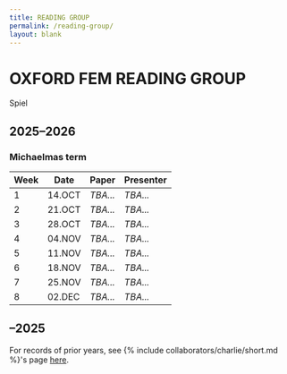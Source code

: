 ```yaml
---
title: READING GROUP
permalink: /reading-group/
layout: blank
---
```


# OXFORD FEM READING GROUP

Spiel

## 2025–2026

### Michaelmas term

| Week | Date | Paper | Presenter |
| --- | --- | --- | --- |
| 1 | 14.OCT | *TBA...* | *TBA...* |
| 2 | 21.OCT | *TBA...* | *TBA...* |
| 3 | 28.OCT | *TBA...* | *TBA...* |
| 4 | 04.NOV | *TBA...* | *TBA...* |
| 5 | 11.NOV | *TBA...* | *TBA...* |
| 6 | 18.NOV | *TBA...* | *TBA...* |
| 7 | 25.NOV | *TBA...* | *TBA...* |
| 8 | 02.DEC | *TBA...* | *TBA...* |

## –2025

For records of prior years, see {% include collaborators/charlie/short.md %}'s page [here](https://sites.google.com/view/charlieparker2/oxford-fem-reading-group).

